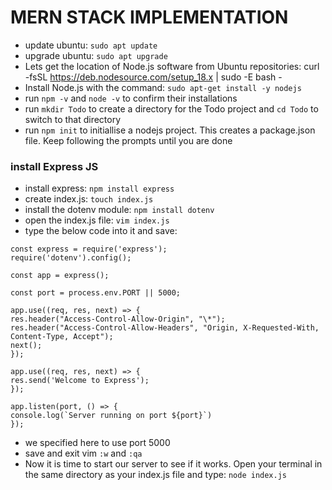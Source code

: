 # MERN STACK IMPLEMENTATION

- update ubuntu: ```sudo apt update```
- upgrade ubuntu: ```sudo apt upgrade```
- Lets get the location of Node.js software from Ubuntu repositories: curl -fsSL https://deb.nodesource.com/setup_18.x | sudo -E bash -
- Install Node.js with the command: ```sudo apt-get install -y nodejs```
- run ```npm -v``` and ```node -v``` to confirm their installations
- run ```mkdir Todo``` to create a directory for the Todo project and ```cd Todo``` to switch to that directory
- run ```npm init``` to initiallise a nodejs project. This creates a package.json file. Keep following the prompts until you are done

### install Express JS
- install express: ```npm install express```
- create index.js: ```touch index.js```
- install the dotenv module: ```npm install dotenv```
- open the index.js file: ```vim index.js```
- type the below code into it and save:
```
const express = require('express');
require('dotenv').config();

const app = express();

const port = process.env.PORT || 5000;

app.use((req, res, next) => {
res.header("Access-Control-Allow-Origin", "\*");
res.header("Access-Control-Allow-Headers", "Origin, X-Requested-With, Content-Type, Accept");
next();
});

app.use((req, res, next) => {
res.send('Welcome to Express');
});

app.listen(port, () => {
console.log(`Server running on port ${port}`)
});
```
- we specified here to use port 5000
- save and exit vim ```:w``` and ```:qa```
- Now it is time to start our server to see if it works. Open your terminal in the same directory as your index.js file and type: ```node index.js```

